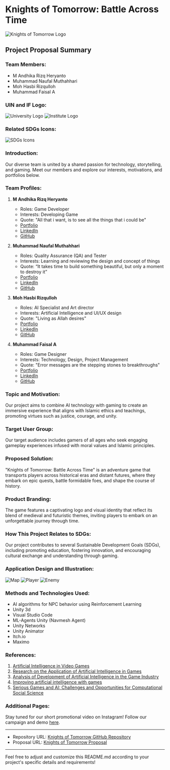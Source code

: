 # Knights of Tomorrow: Battle Across Time

![Knights of Tomorrow Logo](https://drive.google.com/uc?export=view&id=1XFtnJRu79XEpMJdLMBK8V8-T6UVxzGNK)

## Project Proposal Summary

### Team Members:
- M Andhika Rizq Heryanto
- Muhammad Naufal Muthahhari
- Moh Hasbi Rizqulloh
- Muhammad Faisal A

### UIN and IF Logo:
![University Logo](https://drive.google.com/uc?export=view&id=17m9fsd5JYcZb4jtedD4688KAYnETl_QB) ![Institute Logo](https://drive.google.com/uc?export=view&id=1r37Si8sSlNZlGbu1tB1fYmnx1xeCcROr)

### Related SDGs Icons:
![SDGs Icons](https://drive.google.com/uc?export=view&id=1hca1vbf0ubaP_MH_al4wmjT3HnZCiwDt)

### Introduction:
Our diverse team is united by a shared passion for technology, storytelling, and gaming. Meet our members and explore our interests, motivations, and portfolios below.

### Team Profiles:
1. **M Andhika Rizq Heryanto**
   - Roles: Game Developer
   - Interests: Developing Game
   - Quote: "All that i want, is to see all the things that i could be"
   - [Portfolio](https://muhammad-andhika-rizq.itch.io/)
   - [LinkedIn](https://www.linkedin.com/in/muhammad-andhika-rizq-392256222/)
   - [GitHub](https://github.com/MuhammadAndhikaRizq)

2. **Muhammad Naufal Muthahhari**
   - Roles: Quality Assurance (QA) and Tester
   - Interests: Learning and reviewing the design and concept of things
   - Quote: “It takes time to build something beautiful, but only a moment to destroy it”
   - [Portfolio](https://blebeb01.github.io)
   - [LinkedIn](http://www.linkedin.com/in/naufalm09)
   - [GitHub](https://github.com/blebeb01)

3. **Moh Hasbi Rizqulloh**
   - Roles: AI Specialist and Art director
   - Interests: Artificial Intelligence and UI/UX design
   - Quote: "Living as Allah desires"
   - [Portfolio](https://hasbirizqulloh.github.io/MyCV/)
   - [LinkedIn](www.linkedin.com/in/moh-hasbi-rizqulloh-705342218)
   - [GitHub](https://github.com/Hasbirizqulloh)
     
4. **Muhammad Faisal A**
   - Roles: Game Designer
   - Interests: Technology, Design, Project Management
   - Quote: "Error messages are the stepping stones to breakthroughs"
   - [Portfolio](faisalach.github.io)
   - [LinkedIn](https://www.linkedin.com/in/faisal-achramsyah-82b0b719b/)
   - [GitHub](https://github.com/faisalach)

### Topic and Motivation:
Our project aims to combine AI technology with gaming to create an immersive experience that aligns with Islamic ethics and teachings, promoting virtues such as justice, courage, and unity.

### Target User Group:
Our target audience includes gamers of all ages who seek engaging gameplay experiences infused with moral values and Islamic principles.

### Proposed Solution:
"Knights of Tomorrow: Battle Across Time" is an adventure game that transports players across historical eras and distant futures, where they embark on epic quests, battle formidable foes, and shape the course of history.

### Product Branding:
The game features a captivating logo and visual identity that reflect its blend of medieval and futuristic themes, inviting players to embark on an unforgettable journey through time.

### How This Project Relates to SDGs:
Our project contributes to several Sustainable Development Goals (SDGs), including promoting education, fostering innovation, and encouraging cultural exchange and understanding through gaming.


### Application Design and Illustration:
![Map](https://drive.google.com/uc?export=view&id=1Plq9TKtCqYzw--yU3S3fVT6GbOHbuQWW)
![Player](https://drive.google.com/uc?export=view&id=1-9etho41prKhCbRlAN4YOQpBImuhu26X)
![Enemy](https://drive.google.com/uc?export=view&id=193qkVTU16LkaV6C3x-fZGdLUV5ZN2amP)
### Methods and Technologies Used:
- AI algorithms for NPC behavior using Reinforcement Learning
- Unity 3d
- Visual Studio Code
- ML-Agents Unity (Navmesh Agent)
- Unity Networks
- Unity Animator
- Itch.io
- Maximo


### References:
1. [Artificial Intelligence in Video Games](https://doi.org/10.1215/00029831-10575246)
2. [Research on the Application of Artificial Intelligence in Games](https://doi.org/10.1109/ICDH57206.2022.00039)
3. [Analysis of Development of Artificial Intelligence in the Game Industry](https://doi.org/10.34306/ijcitsm.v2i2.100)
4. [Improving artificial intelligence with games](https://doi.org/10.1126/science.adh8135)
5. [Serious Games and AI: Challenges and Opportunities for Computational Social Science](https://doi.org/10.1109/ACCESS.2023.3286695)

### Additional Pages:
Stay tuned for our short promotional video on Instagram! Follow our campaign and demo [here](https://www.instagram.com/reel/C7AdiWGSsym/?igsh=MXB2d3dpOHRodjJrMg==).

---

* Repository URL: [Knights of Tomorrow GitHub Repository](https://github.com/MuhammadAndhikaRizq/Project-Sistem-Terdistribusi)
* Proposal URL: [Knights of Tomorrow Proposal](https://www.canva.com/design/DAGE57u1_GY/hycJY7I8i85EhHlI4W0u0Q/edit)

---

Feel free to adjust and customize this README.md according to your project's specific details and requirements!
